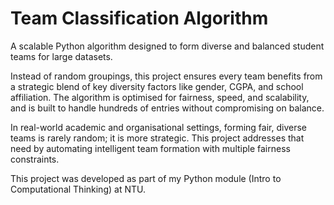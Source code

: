 # Team Classification Algorithm
A scalable Python algorithm designed to form diverse and balanced student teams for large datasets.

Instead of random groupings, this project ensures every team benefits from a strategic blend of key diversity factors like gender, CGPA, and school affiliation.
The algorithm is optimised for fairness, speed, and scalability, and is built to handle hundreds of entries without compromising on balance.

In real-world academic and organisational settings, forming fair, diverse teams is rarely random; it is more strategic.
This project addresses that need by automating intelligent team formation with multiple fairness constraints.

This project was developed as part of my Python module (Intro to Computational Thinking) at NTU.
